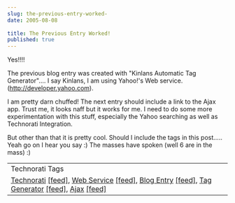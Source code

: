 ```yaml
---
slug: the-previous-entry-worked-
date: 2005-08-08
 
title: The Previous Entry Worked!
published: true
---
```

Yes!!!!<p />The previous blog entry was created with "Kinlans Automatic Tag Generator".... I say Kinlans, I am using Yahoo!'s Web service. (<a href="http://developer.yahoo.com">http://developer.yahoo.com</a>).<p />I am pretty darn chuffed! The next entry should include a link to the Ajax app.  Trust me, it looks naff but it works for me.  I need to do some more experimentation with this stuff, especially the Yahoo searching as well as Technorati Integration.  <p />But other than that it is pretty cool.  Should I include the tags in this post..... Yeah go on I hear you say :)  The masses have spoken (well 6 are in the mass) :)<p /><table class="TechnoratiHead TagHeader">
<tr><td>Technorati Tags</td></tr>
<tr class="Technorati"><td>
<a href="https://paul.kinlan.me/tags/Technorati" class="Tag" rel="tag">Technorati</a> <a href="http://feeds.technorati.com/feed/posts/tag/Technorati" class="Tag">[feed]</a>, <a href="https://paul.kinlan.me/tags/Web%20Service" class="Tag" rel="tag">Web Service</a> <a href="http://feeds.technorati.com/feed/posts/tag/Web%20Service" class="Tag">[feed]</a>, <a href="https://paul.kinlan.me/tags/Blog%20Entry" class="Tag" rel="tag">Blog Entry</a> <a href="http://feeds.technorati.com/feed/posts/tag/Blog%20Entry" class="Tag">[feed]</a>, <a href="https://paul.kinlan.me/tags/Tag%20Generator" class="Tag" rel="tag">Tag Generator</a> <a href="http://feeds.technorati.com/feed/posts/tag/Tag%20Generator" class="Tag">[feed]</a>, <a href="https://paul.kinlan.me/tags/Ajax" class="Tag" rel="tag">Ajax</a> <a href="http://feeds.technorati.com/feed/posts/tag/Ajax" class="Tag">[feed]</a>
</td></tr>
</table><div class="blogger-post-footer"><img class="posterous_download_image" src="https://blogger.googleusercontent.com/tracker/8109338-112352848479481579?l=www.kinlan.co.uk%2Findex.html" height="1" alt="" width="1" /></div>

